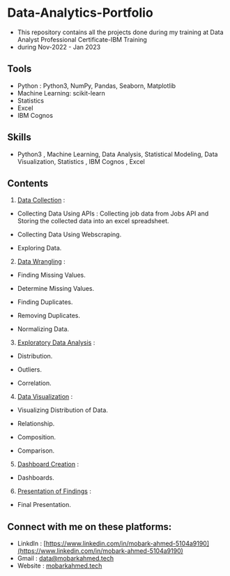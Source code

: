 # Data-Analytics-Portfolio
- This repository contains all the projects done during my training at Data Analyst Professional Certificate-IBM Training 
- during Nov-2022 - Jan 2023
## Tools
- Python : Python3, NumPy, Pandas, Seaborn, Matplotlib
- Machine Learning: scikit-learn
- Statistics
- Excel
- IBM Cognos
## Skills
- Python3 , Machine Learning, Data Analysis, Statistical Modeling, Data Visualization, Statistics , IBM Cognos , Excel
## Contents
1. [Data Collection](https://github.com/MOBARK-AHMED/Mobark-s_portfolio/tree/main/Projects/Data%20Collection) :

- Collecting Data Using APIs : Collecting job data from Jobs API and Storing the collected data into an excel spreadsheet.

- Collecting Data Using Webscraping.
 
- Exploring Data.

2. [Data Wrangling]() :

- Finding Missing Values.

- Determine Missing Values.

- Finding Duplicates.

- Removing Duplicates.

- Normalizing Data.

3. [Exploratory Data Analysis]() :

- Distribution.

- Outliers.

- Correlation.

4. [Data Visualization]() : 

- Visualizing Distribution of Data.

- Relationship.

- Composition.

- Comparison.

5. [Dashboard Creation]() :

- Dashboards.

6. [Presentation of Findings]() :

- Final Presentation.
## Connect with me on these platforms:
- LinkdIn : [https://www.linkedin.com/in/mobark-ahmed-5104a9190](https://www.linkedin.com/in/mobark-ahmed-5104a9190)
- Gmail :  [data@mobarkahmed.tech](mailto:data@mobarkahmed.tech)
- Website : [mobarkahmed.tech](https://www.mobarkahmed.tech)
